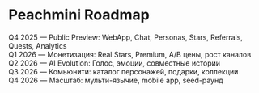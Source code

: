 # Peachmini Roadmap

Q4 2025 — Public Preview: WebApp, Chat, Personas, Stars, Referrals, Quests, Analytics  
Q1 2026 — Монетизация: Real Stars, Premium, A/B цены, рост каналов  
Q2 2026 — AI Evolution: Голос, эмоции, совместные истории  
Q3 2026 — Комьюнити: каталог персонажей, подарки, коллекции  
Q4 2026 — Масштаб: мульти-язычие, mobile app, seed-раунд


